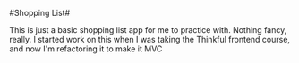 #Shopping List#

<p>This is just a basic shopping list app for me to practice with. Nothing fancy, really. I started work on this when I was taking the Thinkful frontend course, and now I'm refactoring it to make it MVC</p>